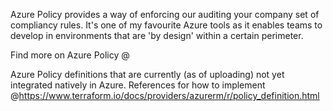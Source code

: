 Azure Policy provides a way of enforcing our auditing your company set of compliancy rules. It's one of my favourite Azure tools as it enables teams to develop in environments that are 'by design' within a certain perimeter.

Find more on Azure Policy @ 

Azure Policy definitions that are currently (as of uploading) not yet integrated natively in Azure. 
References for how to implement @https://www.terraform.io/docs/providers/azurerm/r/policy_definition.html
